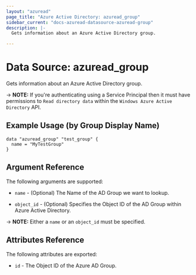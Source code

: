 ```yaml
---
layout: "azuread"
page_title: "Azure Active Directory: azuread_group"
sidebar_current: "docs-azuread-datasource-azuread-group"
description: |-
  Gets information about an Azure Active Directory group.

---
```


# Data Source: azuread_group

Gets information about an Azure Active Directory group.

-> **NOTE:** If you're authenticating using a Service Principal then it must have permissions to `Read directory data` within the `Windows Azure Active Directory` API.

## Example Usage (by Group Display Name)

```hcl
data "azuread_group" "test_group" {
  name = "MyTestGroup"
}
```

## Argument Reference

The following arguments are supported:

* `name` - (Optional) The Name of the AD Group we want to lookup.

* `object_id` - (Optional) Specifies the Object ID of the AD Group within Azure Active Directory.

-> **NOTE:** Either a `name` or an `object_id` must be specified.

## Attributes Reference

The following attributes are exported:

* `id` - The Object ID of the Azure AD Group.

